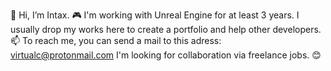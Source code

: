 👋 Hi, I’m Intax.
:video_game: I'm working with Unreal Engine for at least 3 years. I usually drop my works here to create a portfolio and help other developers.
:mailbox: To reach me, you can send a mail to this adress: virtualc@protonmail.com
I'm looking for collaboration via freelance jobs. :blush:


